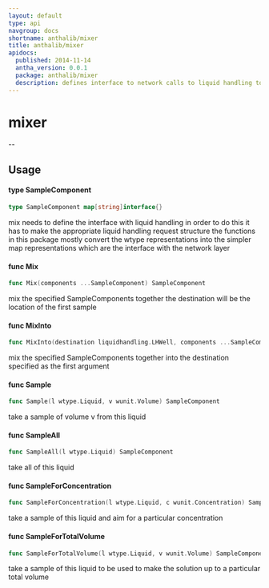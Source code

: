 ```yaml
---
layout: default
type: api
navgroup: docs
shortname: anthalib/mixer
title: anthalib/mixer
apidocs:
  published: 2014-11-14
  antha_version: 0.0.1
  package: anthalib/mixer
  description: defines interface to network calls to liquid handling to define semantics of mix()
---
```

# mixer
--

## Usage

#### type SampleComponent

```go
type SampleComponent map[string]interface{}
```

mix needs to define the interface with liquid handling in order to do this it
has to make the appropriate liquid handling request structure the functions in
this package mostly convert the wtype representations into the simpler map
representations which are the interface with the network layer

#### func  Mix

```go
func Mix(components ...SampleComponent) SampleComponent
```
mix the specified SampleComponents together the destination will be the location
of the first sample

#### func  MixInto

```go
func MixInto(destination liquidhandling.LHWell, components ...SampleComponent) SampleComponent
```
mix the specified SampleComponents together into the destination specified as
the first argument

#### func  Sample

```go
func Sample(l wtype.Liquid, v wunit.Volume) SampleComponent
```
take a sample of volume v from this liquid

#### func  SampleAll

```go
func SampleAll(l wtype.Liquid) SampleComponent
```
take all of this liquid

#### func  SampleForConcentration

```go
func SampleForConcentration(l wtype.Liquid, c wunit.Concentration) SampleComponent
```
take a sample of this liquid and aim for a particular concentration

#### func  SampleForTotalVolume

```go
func SampleForTotalVolume(l wtype.Liquid, v wunit.Volume) SampleComponent
```
take a sample of this liquid to be used to make the solution up to a particular
total volume
